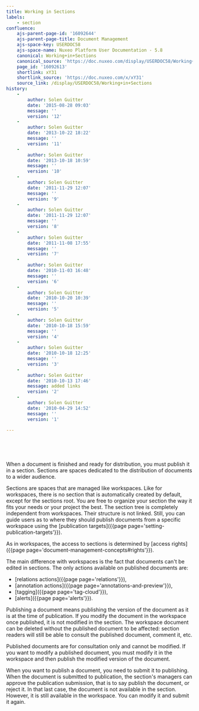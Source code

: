 ```yaml
---
title: Working in Sections
labels:
    - section
confluence:
    ajs-parent-page-id: '16092644'
    ajs-parent-page-title: Document Management
    ajs-space-key: USERDOC58
    ajs-space-name: Nuxeo Platform User Documentation - 5.8
    canonical: Working+in+Sections
    canonical_source: 'https://doc.nuxeo.com/display/USERDOC58/Working+in+Sections'
    page_id: '16092613'
    shortlink: xY31
    shortlink_source: 'https://doc.nuxeo.com/x/xY31'
    source_link: /display/USERDOC58/Working+in+Sections
history:
    - 
        author: Solen Guitter
        date: '2015-08-28 09:03'
        message: ''
        version: '12'
    - 
        author: Solen Guitter
        date: '2013-10-22 18:22'
        message: ''
        version: '11'
    - 
        author: Solen Guitter
        date: '2013-10-18 10:59'
        message: ''
        version: '10'
    - 
        author: Solen Guitter
        date: '2011-11-29 12:07'
        message: ''
        version: '9'
    - 
        author: Solen Guitter
        date: '2011-11-29 12:07'
        message: ''
        version: '8'
    - 
        author: Solen Guitter
        date: '2011-11-08 17:55'
        message: ''
        version: '7'
    - 
        author: Solen Guitter
        date: '2010-11-03 16:48'
        message: ''
        version: '6'
    - 
        author: Solen Guitter
        date: '2010-10-20 10:39'
        message: ''
        version: '5'
    - 
        author: Solen Guitter
        date: '2010-10-18 15:59'
        message: ''
        version: '4'
    - 
        author: Solen Guitter
        date: '2010-10-18 12:25'
        message: ''
        version: '3'
    - 
        author: Solen Guitter
        date: '2010-10-13 17:46'
        message: added links
        version: '2'
    - 
        author: Solen Guitter
        date: '2010-04-29 14:52'
        message: ''
        version: '1'

---
```

&nbsp;

&nbsp;

When a document is finished and ready for distribution, you must publish it in a section. Sections are spaces dedicated to the distribution of documents to a wider audience.

Sections are spaces that are managed like workspaces. Like for workspaces, there is no section that is automatically created by default, except for the sections root. You are free to organize your section the way it fits your needs or your project the best. The section tree is completely independent from workspaces. Their structure is not linked. Still, you can guide users as to where they should publish documents from a specific workspace using the [publication targets]({{page page='setting-publication-targets'}}).

As in workspaces, the access to sections is determined by [access rights]({{page page='document-management-concepts#rights'}}).

The main difference with workspaces is the fact that documents can't be edited in sections. The only actions available on published documents are:

*   [relations actions]({{page page='relations'}}),
*   [annotation actions]({{page page='annotations-and-preview'}}),
*   [tagging]({{page page='tag-cloud'}}),
*   [alerts]({{page page='alerts'}}).

Publishing a document means publishing the version of the document as it is at the time of publication. If you modify the document in the workspace once published, it is not modified in the section. The workspace document can be deleted without the published document to be affected: section readers will still be able to consult the published document, comment it, etc.

Published documents are for consultation only and cannot be modified. If you want to modify a published document, you must modify it in the workspace and then publish the modified version of the document.

When you want to publish a document, you need to submit it to publishing. When the document is submitted to publication, the section's managers can approve the publication submission, that is to say publish the document, or reject it. In that last case, the document is not available in the section. However, it is still available in the workspace. You can modify it and submit it again.